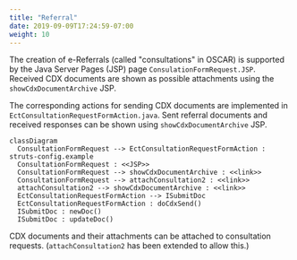 ```yaml
---
title: "Referral"
date: 2019-09-09T17:24:59-07:00
weight: 10
---
```


The creation of e-Referrals (called "consultations" in OSCAR) is supported by the Java Server Pages (JSP) page `ConsulationFormRequest.JSP`. Received CDX documents are shown as possible attachments using the `showCdxDocumentArchive` JSP.

The corresponding actions for sending CDX documents are implemented in `EctConsultationRequestFormAction.java`. Sent referral documents and received responses can be shown using `showCdxDocumentArchive` JSP.

```mermaid
classDiagram
  ConsultationFormRequest --> EctConsultationRequestFormAction : struts-config.example
  ConsultationFormRequest : <<JSP>>
  ConsultationFormRequest --> showCdxDocumentArchive : <<link>>
  ConsultationFormRequest --> attachConsultation2 : <<link>>
  attachConsultation2 --> showCdxDocumentArchive : <<link>>
  EctConsultationRequestFormAction --> ISubmitDoc
  EctConsultationRequestFormAction : doCdxSend()
  ISubmitDoc : newDoc()
  ISubmitDoc : updateDoc()

```

CDX documents and their attachments can be attached to consultation requests. (`attachConsultation2` has been extended to allow this.)
